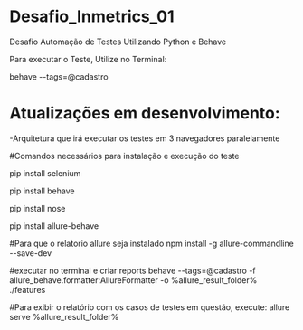 
# Desafio_Inmetrics_01
Desafio Automação de Testes Utilizando  Python e Behave

Para executar o Teste, Utilize no Terminal:

behave --tags=@cadastro



# Atualizações em desenvolvimento:
-Arquitetura que irá executar os testes em 3 navegadores paralelamente







#Comandos necessários para instalação e execução do teste

pip install selenium

pip install behave

pip install nose

pip install allure-behave

#Para que o relatorio allure seja instalado
npm install -g allure-commandline --save-dev

#executar no terminal e criar reports
behave --tags=@cadastro -f allure_behave.formatter:AllureFormatter -o %allure_result_folder% ./features

#Para exibir o relatório com os casos de testes em questão, execute:
allure serve %allure_result_folder%



